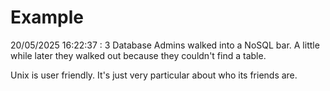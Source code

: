 # Example

<!-- replace-with-date starts -->
20/05/2025 16:22:37 : 3 Database Admins walked into a NoSQL bar. A little while later they walked out because they couldn't find a table.
<!-- replace-with-date ends -->

<!-- replace-with-joke starts -->
Unix is user friendly. It's just very particular about who its friends are.
<!-- replace-with-joke ends -->